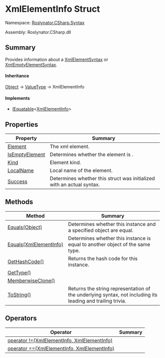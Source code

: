 # XmlElementInfo Struct

Namespace: [Roslynator.CSharp.Syntax](../README.md)

Assembly: Roslynator\.CSharp\.dll

## Summary

Provides information about a [XmlElementSyntax](https://docs.microsoft.com/en-us/dotnet/api/microsoft.codeanalysis.csharp.syntax.xmlelementsyntax) or [XmlEmptyElementSyntax](https://docs.microsoft.com/en-us/dotnet/api/microsoft.codeanalysis.csharp.syntax.xmlemptyelementsyntax)\.

#### Inheritance

[Object](https://docs.microsoft.com/en-us/dotnet/api/system.object) &#x2192; [ValueType](https://docs.microsoft.com/en-us/dotnet/api/system.valuetype) &#x2192; XmlElementInfo

#### Implements

* [IEquatable](https://docs.microsoft.com/en-us/dotnet/api/system.iequatable-1)\<[XmlElementInfo](./README.md)>

## Properties

| Property | Summary |
| -------- | ------- |
| [Element](Element/README.md) | The xml element\. |
| [IsEmptyElement](IsEmptyElement/README.md) | Determines whether the element is \. |
| [Kind](Kind/README.md) | Element kind\. |
| [LocalName](LocalName/README.md) | Local name of the element\. |
| [Success](Success/README.md) | Determines whether this struct was initialized with an actual syntax\. |

## Methods

| Method | Summary |
| ------ | ------- |
| [Equals(Object)](Equals/README.md) | Determines whether this instance and a specified object are equal\. |
| [Equals(XmlElementInfo)](Equals/README.md) | Determines whether this instance is equal to another object of the same type\. |
| [GetHashCode()](GetHashCode/README.md) | Returns the hash code for this instance\. |
| [GetType()](https://docs.microsoft.com/en-us/dotnet/api/system.object.gettype) | |
| [MemberwiseClone()](https://docs.microsoft.com/en-us/dotnet/api/system.object.memberwiseclone) | |
| [ToString()](ToString/README.md) | Returns the string representation of the underlying syntax, not including its leading and trailing trivia\. |

## Operators

| Operator | Summary |
| -------- | ------- |
| [operator !=(XmlElementInfo, XmlElementInfo)](op_Inequality/README.md) | |
| [operator ==(XmlElementInfo, XmlElementInfo)](op_Equality/README.md) | |

